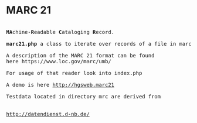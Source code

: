 MARC 21
========
<pre>

<b>MA</b>chine-<b>R</b>eadable <b>C</b>ataloging <b>R</b>ecord.

<b>marc21.php</b> a class to iterate over records of a file in marc 21 format

A description of the MARC 21 format can be found 
here <a href:"//https://www.loc.gov/marc/umb/">https://www.loc.gov/marc/umb/</a>

For usage of that reader look into index.php

A demo is here <a href="http://hgsweb.marc21">http://hgsweb.marc21</a>

Testdata located in directory mrc are derived from 

<a href="http://datendienst.d-nb.de/cgi-bin/mabit.pl?userID=testdat&pass=testdat&cmd=login">
http://datendienst.d-nb.de/</a>


</pre>